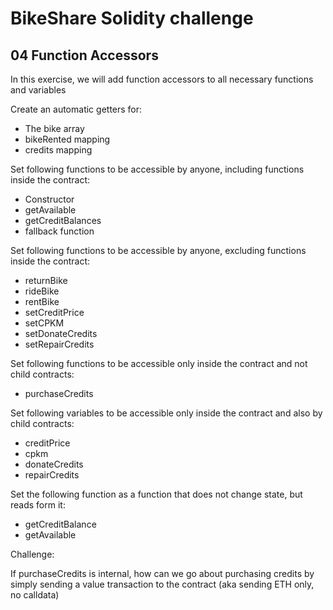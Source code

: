 # BikeShare Solidity challenge

## 04 Function Accessors

In this exercise, we will add function accessors to all necessary functions and variables

Create an automatic getters for:
- The bike array
- bikeRented mapping
- credits mapping

Set following functions to be accessible by anyone, including functions inside the contract:

- Constructor
- getAvailable
- getCreditBalances
- fallback function

Set following functions to be accessible by anyone, excluding functions inside the contract:

- returnBike
- rideBike
- rentBike
- setCreditPrice
- setCPKM
- setDonateCredits
- setRepairCredits

Set following functions to be accessible only inside the contract and not child contracts:

- purchaseCredits

Set following variables to be accessible only inside the contract and also by child contracts:

- creditPrice
- cpkm
- donateCredits
- repairCredits

Set the following function as a function that does not change state, but reads form it:

- getCreditBalance
- getAvailable


Challenge:

If purchaseCredits is internal, how can we go about purchasing credits by simply sending a value transaction to the contract (aka sending ETH only, no calldata)